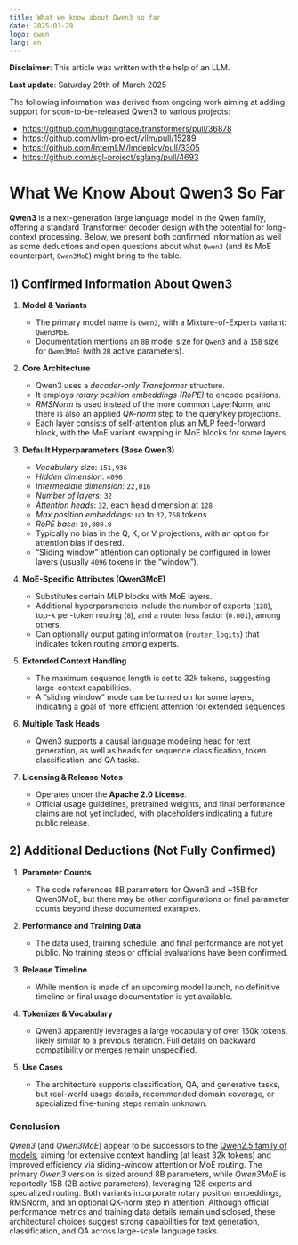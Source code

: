 ```yaml
---
title: What we know about Qwen3 so far
date: 2025-03-29
logo: qwen
lang: en
---
```


**Disclaimer**: This article was written with the help of an LLM.

**Last update**: Saturday 29th of March 2025

The following information was derived from ongoing work aiming at adding support for soon-to-be-released Qwen3 to various projects:
- https://github.com/huggingface/transformers/pull/36878
- https://github.com/vllm-project/vllm/pull/15289
- https://github.com/InternLM/lmdeploy/pull/3305
- https://github.com/sgl-project/sglang/pull/4693

# What We Know About Qwen3 So Far

**Qwen3** is a next-generation large language model in the Qwen family, offering a standard Transformer decoder design with the potential for long-context processing. Below, we present both confirmed information as well as some deductions and open questions about what `Qwen3` (and its MoE counterpart, `Qwen3MoE`) might bring to the table.

## 1) Confirmed Information About Qwen3

1. **Model & Variants**
   - The primary model name is `Qwen3`, with a Mixture-of-Experts variant: `Qwen3MoE`.
   - Documentation mentions an `8B` model size for `Qwen3` and a `15B` size for `Qwen3MoE` (with `2B` active parameters).

2. **Core Architecture**
   - Qwen3 uses a *decoder-only Transformer* structure.
   - It employs *rotary position embeddings (RoPE)* to encode positions.
   - *RMSNorm* is used instead of the more common LayerNorm, and there is also an applied *QK-norm* step to the query/key projections.
   - Each layer consists of self-attention plus an MLP feed-forward block, with the MoE variant swapping in MoE blocks for some layers.

3. **Default Hyperparameters (Base Qwen3)**
   - *Vocabulary size*: `151,936`
   - *Hidden dimension*: `4096`
   - *Intermediate dimension*: `22,016`
   - *Number of layers*: `32`
   - *Attention heads*: `32`, each head dimension at `128`
   - *Max position embeddings*: up to `32,768` tokens
   - *RoPE base*: `10,000.0`
   - Typically no bias in the Q, K, or V projections, with an option for attention bias if desired.
   - “Sliding window” attention can optionally be configured in lower layers (usually `4096` tokens in the “window”).

4. **MoE-Specific Attributes (Qwen3MoE)**
   - Substitutes certain MLP blocks with MoE layers.
   - Additional hyperparameters include the number of experts (`128`), top-k per-token routing (`8`), and a router loss factor (`0.001`), among others.
   - Can optionally output gating information (`router_logits`) that indicates token routing among experts.

5. **Extended Context Handling**
   - The maximum sequence length is set to 32k tokens, suggesting large-context capabilities.
   - A “sliding window” mode can be turned on for some layers, indicating a goal of more efficient attention for extended sequences.

6. **Multiple Task Heads**
   - Qwen3 supports a causal language modeling head for text generation, as well as heads for sequence classification, token classification, and QA tasks.

7. **Licensing & Release Notes**
   - Operates under the **Apache 2.0 License**.
   - Official usage guidelines, pretrained weights, and final performance claims are not yet included, with placeholders indicating a future public release.

## 2) Additional Deductions (Not Fully Confirmed)

1. **Parameter Counts**
   - The code references 8B parameters for Qwen3 and ~15B for Qwen3MoE, but there may be other configurations or final parameter counts beyond these documented examples.

2. **Performance and Training Data**
   - The data used, training schedule, and final performance are not yet public. No training steps or official evaluations have been confirmed.

3. **Release Timeline**
   - While mention is made of an upcoming model launch, no definitive timeline or final usage documentation is yet available.

4. **Tokenizer & Vocabulary**
   - Qwen3 apparently leverages a large vocabulary of over 150k tokens, likely similar to a previous iteration. Full details on backward compatibility or merges remain unspecified.

5. **Use Cases**
   - The architecture supports classification, QA, and generative tasks, but real-world usage details, recommended domain coverage, or specialized fine-tuning steps remain unknown.

### Conclusion

*Qwen3* (and *Qwen3MoE*) appear to be successors to the [Qwen2.5 family of models](https://qwenlm.github.io/blog/qwen2.5/), aiming for extensive context handling (at least 32k tokens) and improved efficiency via sliding-window attention or MoE routing. The primary *Qwen3* version is sized around 8B parameters, while *Qwen3MoE* is reportedly 15B (2B active parameters), leveraging 128 experts and specialized routing. Both variants incorporate rotary position embeddings, RMSNorm, and an optional QK-norm step in attention. Although official performance metrics and training data details remain undisclosed, these architectural choices suggest strong capabilities for text generation, classification, and QA across large-scale language tasks.

